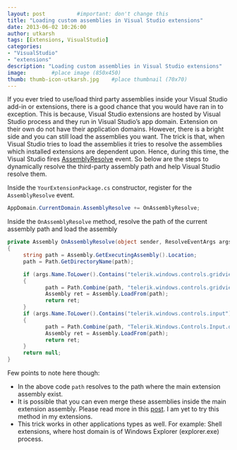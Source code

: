 ```yaml
---
layout: post          #important: don't change this
title: "Loading custom assemblies in Visual Studio extensions"
date: 2013-06-02 10:26:00
author: utkarsh
tags: [Extensions, VisualStudio]
categories:
- "VisualStudio"
- "extensions"
description: "Loading custom assemblies in Visual Studio extensions"
image:        #place image (850x450)
thumb: thumb-icon-utkarsh.jpg    #place thumbnail (70x70)
---
```

If you ever tried to use/load third party assemblies inside your Visual Studio add-in or extensions, there is a good chance that you would have ran in to exception. This is because, Visual Studio extensions are hosted by Visual Studio process and they run in Visual Studio’s app domain. Extension on their own do not have their application domains. However, there is a bright side and you can still load the assemblies you want. The trick is that, when Visual Studio tries to load the assemblies it tries to resolve the assemblies which installed extensions are dependent upon. Hence, during this time, the Visual Studio fires [AssemblyResolve](http://msdn.microsoft.com/en-us/library/system.appdomain.assemblyresolve.aspx) event. So below are the steps to dynamically resolve the third-party assembly path and help Visual Studio resolve them.

Inside the `YourExtensionPackage.cs` constructor, register for the `AssemblyResolve` event.   

```cs
AppDomain.CurrentDomain.AssemblyResolve += OnAssemblyResolve;
```

Inside the `OnAssemblyResolve` method, resolve the path of the current assembly path and load the assembly

```cs
private Assembly OnAssemblyResolve(object sender, ResolveEventArgs args)
{
     string path = Assembly.GetExecutingAssembly().Location;
     path = Path.GetDirectoryName(path);

     if (args.Name.ToLower().Contains("telerik.windows.controls.gridview"))
     {
            path = Path.Combine(path, "telerik.windows.controls.gridview.dll");
            Assembly ret = Assembly.LoadFrom(path);
            return ret;
     }
     if (args.Name.ToLower().Contains("telerik.windows.controls.input"))
     {
            path = Path.Combine(path, "Telerik.Windows.Controls.Input.dll");
            Assembly ret = Assembly.LoadFrom(path);
            return ret;
     }
     return null;
}
```
Few points to note here though:

- In the above code `path` resolves to the path where the main extension assembly exist. 
- It is possible that you can even merge these assemblies inside the main extension assembly. Please read more in this [post](http://blogs.msdn.com/b/microsoft_press/archive/2010/02/03/jeffrey-richter-excerpt-2-from-clr-via-c-third-edition.aspx). I am yet to try this method in my extensions. 
- This trick works in other applications types as well. For example: Shell extensions, where host domain is of Windows Explorer (explorer.exe) process. 